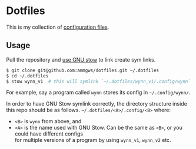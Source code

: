 Dotfiles
========

This is my collection of [configuration files](http://dotfiles.github.io/).

Usage
-----

Pull the repository and [use GNU stow](https://alexpearce.me/2016/02/managing-dotfiles-with-stow/) to link create sym links.

```sh
$ git clone git@github.com:ammgws/dotfiles.git ~/.dotfiles
$ cd ~/.dotfiles
$ stow wynn_v1  # this will symlink `~/.dotfiles/wynn_v1/.config/wynn` to `~/.config/wynn/`
```

For example, say a program called `wynn` stores its config in `~/.config/wynn/`.  

In order to have GNU Stow symlink correctly, the directory structure inside this repo should be as follows.
`~/.dotfiles/<A>/.config/<B>` where:
 - `<B>` is `wynn` from above, and  
 - `<A>` is the name used with GNU Stow. Can be the same as `<B>`, or you could have different configs  
         for multiple versions of a program by using `wynn_v1`, `wynn_v2` etc.
